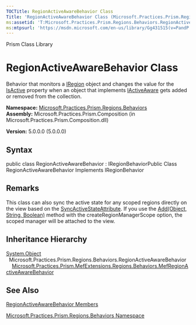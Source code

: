 ```yaml
---
TOCTitle: RegionActiveAwareBehavior Class
Title: 'RegionActiveAwareBehavior Class (Microsoft.Practices.Prism.Regions.Behaviors)'
ms:assetid: 'T:Microsoft.Practices.Prism.Regions.Behaviors.RegionActiveAwareBehavior'
ms:mtpsurl: 'https://msdn.microsoft.com/en-us/library/Gg431515(v=PandP.50)'
---
```


Prism Class Library

RegionActiveAwareBehavior Class
===============================

Behavior that monitors a [IRegion](https://msdn.microsoft.com/library/microsoft.practices.prism.regions.iregion) object and changes the value for the [IsActive](https://msdn.microsoft.com/library/microsoft.practices.prism.iactiveaware.isactive) property when an object that implements [IActiveAware](https://msdn.microsoft.com/library/microsoft.practices.prism.iactiveaware) gets added or removed from the collection.

**Namespace:** [Microsoft.Practices.Prism.Regions.Behaviors](https://msdn.microsoft.com/library/microsoft.practices.prism.regions.behaviors)
**Assembly:** Microsoft.Practices.Prism.Composition (in Microsoft.Practices.Prism.Composition.dll)

**Version:** 5.0.0.0 (5.0.0.0)

## Syntax


public class RegionActiveAwareBehavior : IRegionBehaviorPublic Class RegionActiveAwareBehavior Implements IRegionBehavior

Remarks
-------

 This class can also sync the active state for any scoped regions directly on the view based on the [SyncActiveStateAttribute](https://msdn.microsoft.com/library/microsoft.practices.prism.regions.syncactivestateattribute). If you use the [Add(Object, String, Boolean)](https://msdn.microsoft.com/library/microsoft.practices.prism.regions.region.add(system.object%2csystem.string%2csystem.boolean)) method with the createRegionManagerScope option, the scoped manager will be attached to the view.

Inheritance Hierarchy
---------------------

<span id="familyToggle"></span>[System.Object](http://msdn.microsoft.com/en-us/library/e5kfa45b)
  Microsoft.Practices.Prism.Regions.Behaviors.RegionActiveAwareBehavior
    [Microsoft.Practices.Prism.MefExtensions.Regions.Behaviors.MefRegionActiveAwareBehavior](https://msdn.microsoft.com/library/microsoft.practices.prism.mefextensions.regions.behaviors.mefregionactiveawarebehavior)

See Also
--------


[RegionActiveAwareBehavior Members](https://msdn.microsoft.com/allmembers.t:microsoft.practices.prism.regions.behaviors.regionactiveawarebehavior)

[Microsoft.Practices.Prism.Regions.Behaviors Namespace](https://msdn.microsoft.com/library/microsoft.practices.prism.regions.behaviors)

